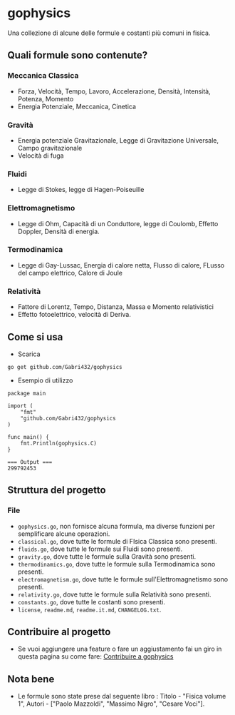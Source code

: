 # gophysics
Una collezione di alcune delle formule e costanti più comuni in fisica.

## Quali formule sono contenute?
### Meccanica Classica
- Forza, Velocità, Tempo, Lavoro, Accelerazione, Densità, Intensità, Potenza, Momento
- Energia Potenziale, Meccanica, Cinetica
### Gravità
- Energia potenziale Gravitazionale, Legge di Gravitazione Universale, Campo gravitazionale
- Velocità di fuga

### Fluidi
- Legge di Stokes, legge di Hagen-Poiseuille

### Elettromagnetismo
- Legge di Ohm, Capacità di un Conduttore, legge di Coulomb, Effetto Doppler, Densità di energia.

### Termodinamica
- Legge di Gay-Lussac, Energia di calore netta, Flusso di calore, FLusso del campo elettrico, Calore di Joule

### Relatività
- Fattore di Lorentz, Tempo, Distanza, Massa e Momento relativistici
- Effetto fotoelettrico, velocità di Deriva.


## Come si usa
- Scarica 
```
go get github.com/Gabri432/gophysics
```

- Esempio di utilizzo
```
package main

import (
    "fmt"
    "github.com/Gabri432/gophysics
)

func main() {
    fmt.Println(gophysics.C)
}

=== Output ===
299792453  

```


## Struttura del progetto
### File
- `gophysics.go`, non fornisce alcuna formula, ma diverse funzioni per semplificare alcune operazioni.
- `classical.go`, dove tutte le formule di FIsica Classica sono presenti.
- `fluids.go`, dove tutte le formule sui Fluidi sono presenti.
- `gravity.go`, dove tutte le formule sulla Gravità sono presenti.
- `thermodinamics.go`, dove tutte le formule sulla Termodinamica sono presenti.
- `electromagnetism.go`, dove tutte le formule sull'Elettromagnetismo sono presenti.
- `relativity.go`, dove tutte le formule sulla Relatività sono presenti.
- `constants.go`, dove tutte le costanti sono presenti.
- `license`, `readme.md`, `readme.it.md`, `CHANGELOG.txt`.

## Contribuire al progetto
- Se vuoi aggiungere una feature o fare un aggiustamento fai un giro in questa pagina su come fare: [Contribuire a gophysics](https://github.com/Gabri432/gophysics/blob/master/.github/CONTRIBUTING.it.md)

## Nota bene
- Le formule sono state prese dal seguente libro : Titolo - "Fisica volume 1", Autori - ["Paolo Mazzoldi", "Massimo Nigro", "Cesare Voci"].